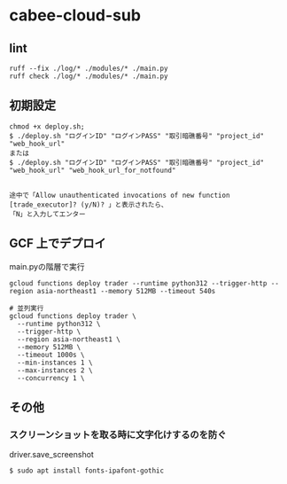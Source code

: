 # cabee-cloud-sub
## lint
```
ruff --fix ./log/* ./modules/* ./main.py
ruff check ./log/* ./modules/* ./main.py
```

## 初期設定
```
chmod +x deploy.sh;
$ ./deploy.sh "ログインID" "ログインPASS" "取引暗礁番号" "project_id" "web_hook_url"
または
$ ./deploy.sh "ログインID" "ログインPASS" "取引暗礁番号" "project_id" "web_hook_url" "web_hook_url_for_notfound"


途中で「Allow unauthenticated invocations of new function [trade_executor]? (y/N)? 」と表示されたら、
「N」と入力してエンター
```

## GCF 上でデプロイ
main.pyの階層で実行
```
gcloud functions deploy trader --runtime python312 --trigger-http --region asia-northeast1 --memory 512MB --timeout 540s

# 並列実行
gcloud functions deploy trader \
  --runtime python312 \
  --trigger-http \
  --region asia-northeast1 \
  --memory 512MB \
  --timeout 1000s \
  --min-instances 1 \
  --max-instances 2 \
  --concurrency 1 \
```

## その他
### スクリーンショットを取る時に文字化けするのを防ぐ

driver.save_screenshot

```
$ sudo apt install fonts-ipafont-gothic
```
